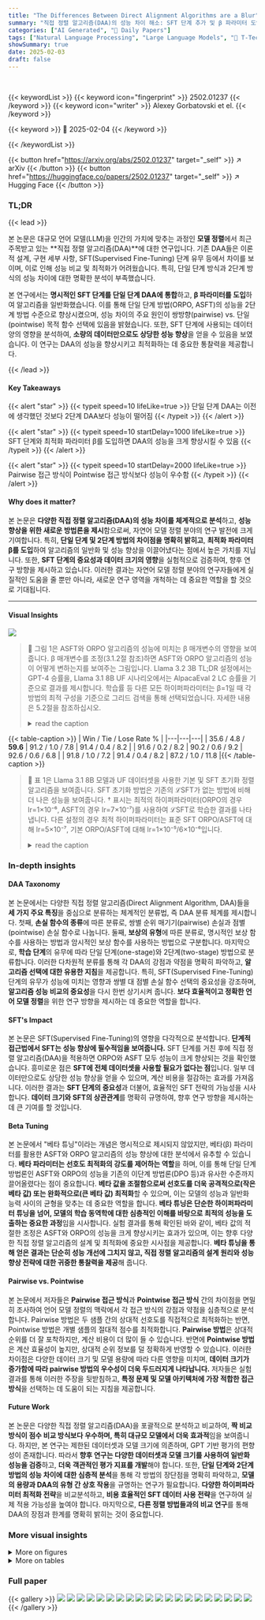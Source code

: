 ```yaml
---
title: "The Differences Between Direct Alignment Algorithms are a Blur"
summary: "직접 정렬 알고리즘(DAA)의 성능 차이 해소: SFT 단계 추가 및 β 파라미터 도입으로 성능 향상 달성!"
categories: ["AI Generated", "🤗 Daily Papers"]
tags: ["Natural Language Processing", "Large Language Models", "🏢 T-Tech",]
showSummary: true
date: 2025-02-03
draft: false
---
```


<br>

{{< keywordList >}}
{{< keyword icon="fingerprint" >}} 2502.01237 {{< /keyword >}}
{{< keyword icon="writer" >}} Alexey Gorbatovski et el. {{< /keyword >}}
 
{{< keyword >}} 🤗 2025-02-04 {{< /keyword >}}
 
{{< /keywordList >}}

{{< button href="https://arxiv.org/abs/2502.01237" target="_self" >}}
↗ arXiv
{{< /button >}}
{{< button href="https://huggingface.co/papers/2502.01237" target="_self" >}}
↗ Hugging Face
{{< /button >}}




### TL;DR


{{< lead >}}

본 논문은 대규모 언어 모델(LLM)을 인간의 가치에 맞추는 과정인 **모델 정렬**에서 최근 주목받고 있는 **직접 정렬 알고리즘(DAA)**에 대한 연구입니다.  기존 DAA들은 이론적 설계, 구현 세부 사항, SFT(Supervised Fine-Tuning) 단계 유무 등에서 차이를 보이며, 이로 인해 성능 비교 및 최적화가 어려웠습니다. 특히, 단일 단계 방식과 2단계 방식의 성능 차이에 대한 명확한 분석이 부족했습니다.

본 연구에서는 **명시적인 SFT 단계를 단일 단계 DAA에 통합**하고, **β 파라미터를 도입**하여 알고리즘을 일반화했습니다. 이를 통해 단일 단계 방법(ORPO, ASFT)의 성능을 2단계 방법 수준으로 향상시켰으며, 성능 차이의 주요 원인이 쌍방향(pairwise) vs. 단일(pointwise) 목적 함수 선택에 있음을 밝혔습니다. 또한, SFT 단계에 사용되는 데이터 양의 영향을 분석하여, **소량의 데이터만으로도 상당한 성능 향상**을 얻을 수 있음을 보였습니다. 이 연구는 DAA의 성능을 향상시키고 최적화하는 데 중요한 통찰력을 제공합니다.

{{< /lead >}}


#### Key Takeaways

{{< alert "star" >}}
{{< typeit speed=10 lifeLike=true >}} 단일 단계 DAA는 이전에 생각했던 것보다 2단계 DAA보다 성능이 떨어짐 {{< /typeit >}}
{{< /alert >}}

{{< alert "star" >}}
{{< typeit speed=10 startDelay=1000 lifeLike=true >}} SFT 단계와 최적화 파라미터 β를 도입하면 DAA의 성능을 크게 향상시킬 수 있음 {{< /typeit >}}
{{< /alert >}}

{{< alert "star" >}}
{{< typeit speed=10 startDelay=2000 lifeLike=true >}} Pairwise 접근 방식이 Pointwise 접근 방식보다 성능이 우수함 {{< /typeit >}}
{{< /alert >}}

#### Why does it matter?
본 논문은 **다양한 직접 정렬 알고리즘(DAA)의 성능 차이를 체계적으로 분석**하고, **성능 향상을 위한 새로운 방법론을 제시**함으로써, 자연어 모델 정렬 분야의 연구 발전에 크게 기여합니다. 특히, **단일 단계 및 2단계 방법의 차이점을 명확히 밝히고**, **최적화 파라미터 β를 도입**하여 알고리즘의 일반화 및 성능 향상을 이끌어냈다는 점에서 높은 가치를 지닙니다. 또한, **SFT 단계의 중요성과 데이터 크기의 영향**을 실험적으로 검증하여, 향후 연구 방향을 제시하고 있습니다. 이러한 결과는 자연어 모델 정렬 분야의 연구자들에게 실질적인 도움을 줄 뿐만 아니라, 새로운 연구 영역을 개척하는 데 중요한 역할을 할 것으로 기대됩니다.

------
#### Visual Insights



![](https://arxiv.org/html/2502.01237/x1.png)

> 🔼 그림 1은 ASFT와 ORPO 알고리즘의 성능에 미치는 β 매개변수의 영향을 보여줍니다. β 매개변수를 조정(3.1.2절 참조)하면 ASFT와 ORPO 알고리즘의 성능이 어떻게 변하는지를 보여주는 그림입니다. Llama 3.2 3B TL;DR 설정에서는 GPT-4 승률을, Llama 3.1 8B UF 시나리오에서는 AlpacaEval 2 LC 승률을 기준으로 결과를 제시합니다.  학습률 등 다른 모든 하이퍼파라미터는 β=1일 때 각 방법의 최적 구성을 기준으로 그리드 검색을 통해 선택되었습니다. 자세한 내용은 5.2절을 참조하십시오.
> <details>
> <summary>read the caption</summary>
> Figure 1:  Impact of the β𝛽\betaitalic_β Parameter on ASFT and ORPO Alignment Quality. The plot shows how tuning β𝛽\betaitalic_β (Section 3.1.2) affects both ASFT and ORPO performance. Results are reported for GPT-4 Win Rate in the Llama 3.2 3B TL;DR setup and for AlpacaEval 2 LC Win Rate in the Llama 3.1 8B UF scenario. All other hyperparameters (e.g., learning rates) are selected via grid search, using each method’s best configuration at β=1𝛽1\beta=1italic_β = 1 as the baseline. See Section 5.2 for more details.
> </details>





{{< table-caption >}}
| Win / Tie / Lose Rate % |
|---|---|---|
| 35.6 / 4.8 / **59.6** | 91.2 / 1.0 / 7.8  |  91.4 / 0.4 / 8.2 |
| 91.6 / 0.2 / 8.2 | 90.2 / 0.6 / 9.2 | 92.6 / 0.6 / 6.8 |
| 91.8 / 1.0 / 7.2 | 91.4 / 0.4 / 8.2 | 87.2 / 1.0 / 11.8 |{{< /table-caption >}}

> 🔼 표 1은 Llama 3.1 8B 모델과 UF 데이터셋을 사용한 기본 및 SFT 초기화 정렬 알고리즘을 보여줍니다. SFT 초기화 방법은 기존의 ℒSFT가 없는 방법에 비해 더 나은 성능을 보여줍니다. † 표시는 최적의 하이퍼파라미터(ORPO의 경우 lr=1×10⁻⁶, ASFT의 경우 lr=7×10⁻⁷)를 사용하여 ℒSFT로 학습한 결과를 나타냅니다. 다른 설정의 경우 최적 하이퍼파라미터는 표준 SFT ORPO/ASFT에 대해 lr=5×10⁻⁷, 기본 ORPO/ASFT에 대해 lr=1×10⁻⁵/6×10⁻⁶입니다.
> <details>
> <summary>read the caption</summary>
> Table 1: Base and SFT-initialized alignment methods on the Llama 3.1 8B model with the UF dataset. SFT-initialized methods demonstrate better performance compared to their traditional formulations without ℒSFTsubscriptℒSFT\mathcal{L}_{\mathrm{SFT}}caligraphic_L start_POSTSUBSCRIPT roman_SFT end_POSTSUBSCRIPT. Results marked with ††{\dagger}† correspond to training with ℒSFTsubscriptℒSFT\mathcal{L}_{\mathrm{SFT}}caligraphic_L start_POSTSUBSCRIPT roman_SFT end_POSTSUBSCRIPT, using the best hyperparameters: lr=1×10−6lr1superscript106\text{lr}=1\times 10^{-6}lr = 1 × 10 start_POSTSUPERSCRIPT - 6 end_POSTSUPERSCRIPT for ORPO and lr=7×10−7lr7superscript107\text{lr}=7\times 10^{-7}lr = 7 × 10 start_POSTSUPERSCRIPT - 7 end_POSTSUPERSCRIPT for ASFT. For other setups, the best hyperparameters are: lr=5×10−7lr5superscript107\text{lr}=5\times 10^{-7}lr = 5 × 10 start_POSTSUPERSCRIPT - 7 end_POSTSUPERSCRIPT for standard SFT ORPO/ASFT, and lr=1×10−5lr1superscript105\text{lr}=1\times 10^{-5}lr = 1 × 10 start_POSTSUPERSCRIPT - 5 end_POSTSUPERSCRIPT/6×10−66superscript1066\times 10^{-6}6 × 10 start_POSTSUPERSCRIPT - 6 end_POSTSUPERSCRIPT for Base ORPO/ASFT.
> </details>





### In-depth insights


#### DAA Taxonomy
본 논문에서는 다양한 직접 정렬 알고리즘(Direct Alignment Algorithm, DAA)들을 **세 가지 주요 특징**을 중심으로 분류하는 체계적인 분류법, 즉 DAA 분류 체계를 제시합니다. 첫째, **손실 함수의 종류**에 따른 분류로, 쌍별 순위 매기기(pairwise) 손실과 점별(pointwise) 손실 함수로 나눕니다. 둘째, **보상의 유형**에 따른 분류로, 명시적인 보상 함수를 사용하는 방법과 암시적인 보상 함수를 사용하는 방법으로 구분합니다. 마지막으로, **학습 단계**의 유무에 따라 단일 단계(one-stage)와 2단계(two-stage) 방법으로 분류합니다. 이러한 다차원적 분류를 통해 각 DAA의 강점과 약점을 명확히 파악하고, **알고리즘 선택에 대한 유용한 지침**을 제공합니다. 특히, SFT(Supervised Fine-Tuning) 단계의 유무가 성능에 미치는 영향과 쌍별 대 점별 손실 함수 선택의 중요성을 강조하며,  **알고리즘 성능 비교의 중요성**을 다시 한번 상기시켜 줍니다.  **보다 효율적이고 정확한 언어 모델 정렬**을 위한 연구 방향을 제시하는 데 중요한 역할을 합니다.

#### SFT's Impact
본 논문은 SFT(Supervised Fine-Tuning)의 영향을 다각적으로 분석합니다. **단계적 접근법에서 SFT는 성능 향상에 필수적임을 보여줍니다.**  SFT 단계를 거친 후에 직접 정렬 알고리즘(DAA)을 적용하면 ORPO와 ASFT 모두 성능이 크게 향상되는 것을 확인했습니다.  흥미로운 점은 **SFT에 전체 데이터셋을 사용할 필요가 없다는 점**입니다.  일부 데이터만으로도 상당한 성능 향상을 얻을 수 있으며, 계산 비용을 절감하는 효과를 가져옵니다.  이러한 결과는 **SFT 단계의 중요성**과 더불어, 효율적인 SFT 전략의 가능성을 시사합니다.  **데이터 크기와 SFT의 상관관계**를 명확히 규명하여, 향후 연구 방향을 제시하는데 큰 기여를 할 것입니다.

#### Beta Tuning
본 논문에서 "베타 튜닝"이라는 개념은 명시적으로 제시되지 않았지만, 베타(β) 파라미터를 활용한 ASFT와 ORPO 알고리즘의 성능 향상에 대한 분석에서 유추할 수 있습니다.  **베타 파라미터는 선호도 최적화의 강도를 제어하는 역할**을 하며, 이를 통해 단일 단계 방법론인 ASFT와 ORPO의 성능을 기존의 이단계 방법론(DPO 등)과 유사한 수준까지 끌어올렸다는 점이 중요합니다. **베타 값을 조절함으로써 선호도를 더욱 공격적으로(작은 베타 값) 또는 완화적으로(큰 베타 값) 최적화**할 수 있으며, 이는 모델의 성능과 일반화 능력 사이의 균형을 맞추는 데 중요한 역할을 합니다.  **베타 튜닝은 단순한 하이퍼파라미터 튜닝을 넘어, 모델의 학습 동역학에 대한 심층적인 이해를 바탕으로 최적의 성능을 도출하는 중요한 과정**임을 시사합니다.  실험 결과를 통해 확인된 바와 같이, 베타 값의 적절한 조정은 ASFT와 ORPO의 성능을 크게 향상시키는 효과가 있으며, 이는 향후 다양한 직접 정렬 알고리즘의 설계 및 최적화에 중요한 시사점을 제공합니다.  **베타 튜닝을 통해 얻은 결과는 단순히 성능 개선에 그치지 않고,  직접 정렬 알고리즘의 설계 원리와 성능 향상 전략에 대한 귀중한 통찰력을 제공**해 줍니다.

#### Pairwise vs. Pointwise
본 논문에서 저자들은 **Pairwise 접근 방식**과 **Pointwise 접근 방식** 간의 차이점을 면밀히 조사하여 언어 모델 정렬의 맥락에서 각 접근 방식의 강점과 약점을 심층적으로 분석합니다.  Pairwise 방법은 두 샘플 간의 상대적 선호도를 직접적으로 최적화하는 반면, Pointwise 방법은 개별 샘플의 절대적 점수를 최적화합니다.  **Pairwise 방법**은 상대적 순위를 더 잘 포착하지만, 계산 비용이 더 많이 들 수 있습니다. 반면에 **Pointwise 방법**은 계산 효율성이 높지만, 상대적 순위 정보를 덜 정확하게 반영할 수 있습니다. 이러한 차이점은 다양한 데이터 크기 및 모델 용량에 따라 다른 영향을 미치며, **데이터 크기가 증가함에 따라 pairwise 방법의 우수성이 더욱 두드러지게 나타납니다.**  저자들은 실험 결과를 통해 이러한 주장을 뒷받침하고, **특정 문제 및 모델 아키텍처에 가장 적합한 접근 방식**을 선택하는 데 도움이 되는 지침을 제공합니다.

#### Future Work
본 논문은 다양한 직접 정렬 알고리즘(DAA)을 포괄적으로 분석하고 비교하여, **짝 비교 방식이 점수 비교 방식보다 우수하며, 특히 대규모 모델에서 더욱 효과적**임을 보여줍니다.  하지만, 본 연구는 제한된 데이터셋과 모델 크기에 의존하며, GPT 기반 평가의 편향성이 존재합니다. 따라서 **향후 연구는 다양한 데이터셋과 모델 크기를 사용하여 일반화 성능을 검증**하고, **더욱 객관적인 평가 지표를 개발**해야 합니다. 또한, **단일 단계와 2단계 방법의 성능 차이에 대한 심층적 분석**을 통해 각 방법의 장단점을 명확히 파악하고, **모델의 용량과 DAA의 유형 간 상호 작용**을 규명하는 연구가 필요합니다.  **다양한 하이퍼파라미터 최적화 전략**을 비교분석하고, **비용 효율적인 SFT 데이터 사용 전략**을 연구하여 실제 적용 가능성을 높여야 합니다.  마지막으로, **다른 정렬 방법들과의 비교 연구**를 통해 DAA의 장점과 한계를 명확히 밝히는 것이 중요합니다.


### More visual insights

<details>
<summary>More on figures
</summary>


![](https://arxiv.org/html/2502.01237/x3.png)

> 🔼 그림 2는 Llama 3.2 3B 모델을 사용하여 Reddit TL;DR 요약 작업에 대한 GPT-4 평가 결과를 보여줍니다. 여러 정렬 알고리즘(행)이 최적의 하이퍼파라미터를 사용하여 비교되었으며, 각 알고리즘은 간결하고 정확한 요약을 생성하는 것을 목표로 합니다. 대부분의 알고리즘이 90% 이상의 승률을 기록한 반면, ASFT는 87.2%의 승률을 기록하여 견고한 요약 성능을 유지했습니다. 자세한 내용은 5.2절을 참조하십시오.
> <details>
> <summary>read the caption</summary>
> Figure 2: GPT-4 Evaluation of Llama 3.2 3B TL;DR setup. The comparison shows multiple alignment methods (rows) using their best hyperparameters, where each approach aims to generate concise and accurate summaries. Most methods exceed 90% Win Rate; ASFT achieves 87.2%, maintaining robust summarization performance. See Section 5.2 for more details.
> </details>



![](https://arxiv.org/html/2502.01237/x4.png)

> 🔼 그림 3은 Llama 3.1 8B UF 모델을 AlpacaEval 2 LC 지표로 평가한 결과를 보여주는 파레토 프런트입니다.  수평축은 기준 모델과의 KL 발산을 나타내고, 수직축은 정렬 성능(LC 값)을 나타냅니다.  그림에서 알 수 있듯이, 짝 비교 방식(pairwise)을 사용한 방법들이 점 비교 방식(pointwise)을 사용한 방법들보다 더 높은 LC 값을 달성했습니다.  하지만 신뢰 구간이 겹치는 부분이 있어 통계적으로 유의미한 차이가 있다고 단정할 수는 없습니다. 자세한 내용은 본문 5.3절을 참조하세요.
> <details>
> <summary>read the caption</summary>
> Figure 3: Pareto front for alignment quality and KL divergence. Results for Llama 3.1 8B UF on AlpacaEval 2 LC. Methods are grouped into pairwise and pointwise categories, with pairwise achieving higher LC values while remaining within overlapping confidence intervals. See Section 5.3 for more details.
> </details>



</details>




<details>
<summary>More on tables
</summary>


{{< table-caption >}}
| Init | Method | LC% (std) | WR% (std) | AH% (CI) |
|---|---|---|---|---|
| Base | SFT | 6.7 (0.43) | 4.5 (0.63) | 3.5 (-0.7, 0.8) |
| SFT | ORPO | **24.1** (0.84) | **17.8** (1.17) | **15.3** (-1.6, 1.8) |
| SFT | ASFT | 16.4 (0.72) | 11.9 (0.99) | 10.6 (-1.2, 1.3) |
| Base | ORPO | 14.8 (0.71) | 10.3 (0.95) | 8.4 (-1.3, 1.3) |
| Base | ASFT | 14.5 (0.73) | 10.2 (0.94) | 7.5 (-1.1, 1.2) |
| SFT | ORPO<sup>†</sup> | 13.4 (0.69) | 9.3 (0.91) | 7.7 (-0.9, 1.1) |
| SFT | ASFT<sup>†</sup> | 11.4 (0.63) | 7.5 (0.83) | 7.5 (-1.1, 1.1) |
| SFT | DPO | **23.4** (0.85) | **20.0** (1.18) | **17.5** (-1.8, 1.8) |{{< /table-caption >}}
> 🔼 표 2는 Llama 3.2 3B 및 Llama 3.1 8B 모델에 대한 AlpacaEval 2 및 ArenaHard 평가 결과를 보여줍니다.  SFT(Supervised Fine-Tuning) 모델은 UltraChat 데이터셋으로 학습되었습니다. 각 방법에 대한 최적의 하이퍼파라미터는 4.2절에 따라 선택되었습니다.  굵은 값은 각 벤치마크에서 최고 성능을 나타내고, 밑줄 친 값은 두 번째로 높은 성능을 나타냅니다. 자세한 내용은 5.3절을 참조하십시오.
> <details>
> <summary>read the caption</summary>
> Table 2: AlpacaEval 2 and ArenaHard Results for Llama 3.2 3B and Llama 3.1 8B UF. The SFT model was trained on the UltraChat dataset. The best hyperparameters for each method were selected according to Section 4.2. Bold values indicate the best performance for each benchmark, while underlined values represent the second-best performance. See Section 5.3 for more details.
> </details>

{{< table-caption >}}
| Method | Llama 3.2 3B UF |  |  | Llama 3.1 8B UF |  |  |
|---|---|---|---|---|---|---|
|  | AlpacaEval 2 | ArenaHard |  | AlpacaEval 2 | ArenaHard |  |
|---|---|---|---|---|---|---|
|  | LC% (std) | WR% (std) | WR% (CI) | LC% (std) | WR% (std) | WR% (CI) |
|---|---|---|---|---|---|---|
| SFT | 5.02 (0.34) | 3.21 (0.55) | 1.4 (-0.4, 0.4) | 10.27 (0.54) | 5.44 (0.70) | 2.6 (-0.5, 0.6) |
| DPO | 11.43 (0.58) | 11.79 (0.99) | 6.8 (-1.0, 0.9) | 26.82 (0.77) | 23.69 (1.25) | 19.0 (-1.9, 1.8) |
| IPO | 11.24 (0.60) | 11.67 (1.01) | 6.8 (-1.0, 1.1) | 28.18 (0.83) | 24.43 (1.26) | 19.1 (-1.6, 1.5) |
| SimPO | 10.56 (0.44) | 11.94 (0.95) | 6.4 (-1.0, 1.1) | 27.65 (0.77) | 25.62 (1.29) | 21.5 (-1.9, 1.9) |
| ORPO | 10.67 (0.50) | 12.23 (0.97) | 6.6 (-1.0, 1.1) | 28.25 (0.71) | 28.59 (1.33) | 20.9 (-2.0, 2.0) |
| APO Zero | 10.36 (0.53) | 11.22 (0.98) | 6.0 (-1.0, 0.9) | 23.15 (0.76) | 19.03 (1.18) | 17.3 (-1.8, 1.8) |
| NCA | 10.33 (0.53) | 11.02 (0.97) | 5.1 (-0.7, 0.8) | 23.21 (0.80) | 18.67 (1.17) | 15.1 (-1.5, 1.6) |
| Cal-DPO | 10.62 (0.57) | 10.15 (0.94) | 4.8 (-0.9, 0.9) | 23.19 (0.82) | 18.85 (1.18) | 15.2 (-1.5, 1.6) |
| ASFT | 10.63 (0.55) | 9.21 (0.88) | 5.1 (-0.9, 0.9) | 20.82 (0.79) | 16.34 (1.13) | 13.5 (-1.6, 1.5) |{{< /table-caption >}}
> 🔼 이 표는 다양한 직접 정렬 알고리즘(Direct Alignment Algorithms, DAAs)들이 원래 제시되었을 때 길이 기반 확률 정규화(length-based probability normalization)를 사용했는지 여부를 보여줍니다.  ✓는 길이 기반 정규화를 사용했음을, ✗는 사용하지 않았음을 의미합니다.  표를 통해 각 알고리즘의 원래 설계에서의 차이점을 명확히 이해할 수 있습니다.
> <details>
> <summary>read the caption</summary>
> Table 3: Methods that include (✓) or omit (✗) length-based probability normalization in their original formulation.
> </details>

{{< table-caption >}}
| Method | Use normalization |
|---|---| 
| DPO (Rafailov et al., 2023) | ✗ |
| IPO (Azar et al., 2023) | ✗ |
| SimPO (Meng et al., 2024) | ✓ |
| NCA (Chen et al., 2024) | ✗ |
| Cal-DPO (Xiao et al., 2024) | ✗ |
| APO-Zero (D’Oosterlinck et al., 2024) | ✗ |
| ORPO (Hong et al., 2024) | ✓ |
| ASFT (Wang et al., 2024) | ✓ |{{< /table-caption >}}
> 🔼 이 표는 Llama 3.2 3B 및 Llama 3.1 8B 모델에 대한 대표적인 훈련 하이퍼파라미터를 보여줍니다.  표에는 최대 토큰 길이, 에포크 수, 학습률(SFT, 기본 초기화, 정렬), 최적화기, 옵티마이저의 하이퍼파라미터(Adam β1, β2), 배치 크기, 학습 일정, 웜업 비율, 최대 그래디언트 놈, 메모리 최적화, 어텐션 메커니즘 등 다양한 하이퍼파라미터가 포함되어 있습니다. 이러한 하이퍼파라미터는 Llama 모델을 훈련하는 데 사용된 설정을 자세히 설명하여 재현성을 높이는 데 도움이 됩니다.
> <details>
> <summary>read the caption</summary>
> Table 4: Representative training hyperparameters for Llama 3.2 3B and Llama 3.1 8B models.
> </details>

{{< table-caption >}}
| Hyperparameter | Value |
|---|---| 
| Max Tokens Length | 1024 (TL;DR setup), 4096 (UF setup) |
| Epochs | 1 (or 2 when specified) |
| Learning Rate (SFT) | 6.0 × 10<sup>-6</sup> |
| Learning Rate (Base Init.) | {6.0 × 10<sup>-6</sup>, 8.0 × 10<sup>-6</sup>, 1.0 × 10<sup>-5</sup>} |
| Learning Rate (Alignment) | {3.0 × 10<sup>-7</sup>, 5.0 × 10<sup>-7</sup>, 7.0 × 10<sup>-7</sup>, 1.0 × 10<sup>-6</sup>} |
| Optimizer | Adam (Kingma & Ba, 2014) |
| Adam β<sub>1</sub> | 0.9 |
| Adam β<sub>2</sub> | 0.95 |
| Batch Size | 128 |
| Learning Schedule | Linear Decay |
| Warm-up Ratio | 0.03 |
| Max Gradient Norm | 2 |
| Memory Optimization | DeepSpeed (Rasley et al., 2020) |
| Attention Mechanism | Flash Attention 2 (Dao, 2023) |{{< /table-caption >}}
> 🔼 이 표는 본 논문에서 사용된 세 가지 데이터셋(UltraChat, UltraFeedback, Reddit TL;DR)의 크기를 요약하여 보여줍니다. 각 데이터셋은 훈련과 검증에 사용된 예제의 수를 나타냅니다. Reddit TL;DR 데이터셋은 SFT(Supervised Fine-Tuning)와 선호도(Preference) 평가에 각각 다른 크기의 데이터가 사용되었음을 보여줍니다.
> <details>
> <summary>read the caption</summary>
> Table 5: Summary of dataset sizes used for training and validation.
> </details>

{{< table-caption >}}
| Dataset | Training Examples | Validation Examples |
|---|---|---|
| UltraChat | 207,865 | 23,110 |
| UltraFeedback | 61,135 | 2,000 |
| Reddit TL;DR (SFT) | 41,947 | 11,941 |
| Reddit TL;DR (Preference) | 73,396 | 21,198 |{{< /table-caption >}}
> 🔼 이 표는 논문의 실험 설정에서 다양한 직접 정렬 알고리즘(DAA)에 대해 테스트된 β 값의 범위를 보여줍니다. 각 DAA 메서드에 대해 여러 개의 β 값을 사용하여 성능과 KL 발산 간의 절충을 조사했습니다.  β 값은 각 알고리즘의 최적 성능을 찾기 위해 신중하게 선택되었습니다.
> <details>
> <summary>read the caption</summary>
> Table 6: Range of β𝛽\betaitalic_β values tested for each DAA method on all scenarios.
> </details>

{{< table-caption >}}
| Method | \beta Values Tested |
|---|---| 
| DPO | {0.001, 0.003, 0.005, 0.01, 0.05, 0.1} |
| IPO | {0.0007, 0.001, 0.005, 0.01, 0.05, 0.1} |
| SimPO | {0.05, 0.1, 0.2, 0.5, 1.0, 2.0, 5.0} |
| ORPO | {0.05, 0.1, 0.2, 0.5, 1.0, 2.0} |
| ASFT | {0.05, 0.1, 0.2, 0.5, 1.0, 2.0} |
| APO-Zero | {0.001, 0.003, 0.005, 0.01, 0.05, 0.1, 0.2} |
| Cal-DPO | {0.00005, 0.0001, 0.0003, 0.0005, 0.001, 0.003} |
| NCA | {0.0001, 0.0003, 0.0005, 0.001, 0.005, 0.007, 0.01, 0.03, 0.05} |{{< /table-caption >}}
> 🔼 표 7은 세 가지 다른 설정(Llama 3.2 3B TL;DR, Llama 3.2 3B UF, Llama 3.1 8B UF)에서 다양한 직접 정렬 알고리즘(DAA)에 대해 최적의 하이퍼파라미터를 보여줍니다. 각 DAA 방법과 설정에 대해 최상의 성능을 달성한 학습률과 베타(β) 값을 확인할 수 있습니다. 이 표는 각 알고리즘의 성능을 최적화하는 데 사용된 구체적인 하이퍼파라미터 설정을 이해하는 데 도움이 됩니다.
> <details>
> <summary>read the caption</summary>
> Table 7: Best hyperparameters for each DAA method across setups.
> </details>

{{< table-caption >}}
Method | Llama 3.2 3B TL;DR |  | Llama 3.2 3B UF |  | Llama 3.1 8B UF |  | 
---|---|---|---|---|---|---
DPO | 7.0x10^-7 | 0.05 | 1.0x10^-6 | 0.01 | 1.0x10^-6 | 0.003 
IPO | 1.0x10^-6 | 0.005 | 7.0x10^-7 | 0.001 | 1.0x10^-6 | 0.001 
SimPO | 3.0x10^-7 | 0.5 | 7.0x10^-7 | 1.0 | 6.0x10^-7 | 1.0 
ORPO | 3.0x10^-7 | 0.5 | 5.0x10^-7 | 0.2 | 5.0x10^-7 | 0.5 
ASFT | 3.0x10^-7 | 0.001 | 1.0x10^-6 | 0.2 | 7.0x10^-7 | 0.1 
APO Zero | 3.0x10^-7 | 0.001 | 3.0x10^-7 | 0.005 | 3.0x10^-7 | 0.003 
NCA | 3.0x10^-7 | 0.0001 | 3.0x10^-7 | 0.0005 | 3.0x10^-7 | 0.0003 
Cal-DPO | 3.0x10^-7 | 0.00003 | 5.0x10^-7 | 0.0003 | 3.0x10^-7 | 0.0003{{< /table-caption >}}
> 🔼 이 표는 Llama 3.1 8B 및 Llama 3.2 3B 모델에 사용된 텍스트 생성 관련 하이퍼파라미터들을 보여줍니다.  구체적으로는 온도(temperature), Top-k, Top-p 및 최대 토큰 수(Max New Tokens) 등의 값들이 포함되어 있으며,  Llama 3.1 8B와 Llama 3.2 3B 모델 각각에 대해 서로 다른 설정이 있음을 확인할 수 있습니다. 이 하이퍼파라미터들은 모델이 텍스트를 생성하는 방식에 영향을 미치는 중요한 요소들입니다.  예를 들어, 온도가 높을수록 생성되는 텍스트는 더욱 다양하고 예측 불가능해지는 반면, Top-k나 Top-p는 생성 과정의 무작위성을 조절하는 역할을 합니다.  최대 토큰 수는 생성되는 텍스트의 최대 길이를 제한합니다.
> <details>
> <summary>read the caption</summary>
> Table 8: Generation hyperparameters for Llama 3.1 8B and Llama 3.2 3B models.
> </details>

</details>




### Full paper

{{< gallery >}}
<img src="paper_images/1.png" class="grid-w50 md:grid-w33 xl:grid-w25" />
<img src="paper_images/2.png" class="grid-w50 md:grid-w33 xl:grid-w25" />
<img src="paper_images/3.png" class="grid-w50 md:grid-w33 xl:grid-w25" />
<img src="paper_images/4.png" class="grid-w50 md:grid-w33 xl:grid-w25" />
<img src="paper_images/5.png" class="grid-w50 md:grid-w33 xl:grid-w25" />
<img src="paper_images/6.png" class="grid-w50 md:grid-w33 xl:grid-w25" />
<img src="paper_images/7.png" class="grid-w50 md:grid-w33 xl:grid-w25" />
<img src="paper_images/8.png" class="grid-w50 md:grid-w33 xl:grid-w25" />
<img src="paper_images/9.png" class="grid-w50 md:grid-w33 xl:grid-w25" />
<img src="paper_images/10.png" class="grid-w50 md:grid-w33 xl:grid-w25" />
<img src="paper_images/11.png" class="grid-w50 md:grid-w33 xl:grid-w25" />
<img src="paper_images/12.png" class="grid-w50 md:grid-w33 xl:grid-w25" />
<img src="paper_images/13.png" class="grid-w50 md:grid-w33 xl:grid-w25" />
<img src="paper_images/14.png" class="grid-w50 md:grid-w33 xl:grid-w25" />
<img src="paper_images/15.png" class="grid-w50 md:grid-w33 xl:grid-w25" />
<img src="paper_images/16.png" class="grid-w50 md:grid-w33 xl:grid-w25" />
<img src="paper_images/17.png" class="grid-w50 md:grid-w33 xl:grid-w25" />
<img src="paper_images/18.png" class="grid-w50 md:grid-w33 xl:grid-w25" />
<img src="paper_images/19.png" class="grid-w50 md:grid-w33 xl:grid-w25" />
<img src="paper_images/20.png" class="grid-w50 md:grid-w33 xl:grid-w25" />
{{< /gallery >}}
